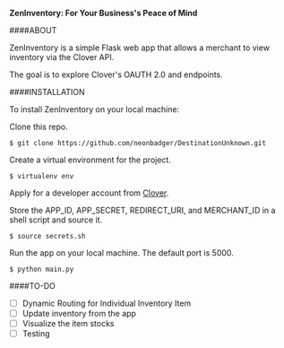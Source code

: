**ZenInventory: For Your Business's Peace of Mind**

####ABOUT

ZenInventory is a simple Flask web app that allows a merchant to view inventory via the Clover API.

The goal is to explore Clover's OAUTH 2.0 and endpoints. 

####INSTALLATION

To install ZenInventory on your local machine:

Clone this repo.

```
$ git clone https://github.com/neonbadger/DestinationUnknown.git
```

Create a virtual environment for the project.

```
$ virtualenv env
```
Apply for a developer account from [Clover](https://www.clover.com/developers/).

Store the APP_ID, APP_SECRET, REDIRECT_URI, and MERCHANT_ID in a shell script and source it.

```
$ source secrets.sh
```
Run the app on your local machine. The default port is 5000.
```
$ python main.py
```
####TO-DO

- [ ] Dynamic Routing for Individual Inventory Item
- [ ] Update inventory from the app
- [ ] Visualize the item stocks
- [ ] Testing